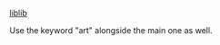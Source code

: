 [liblib](https://www.liblibai.com/modelinfo/c62a0a3d763fc1c398eb84c2a4b48e13)

Use the keyword "art" alongside the main one as well.